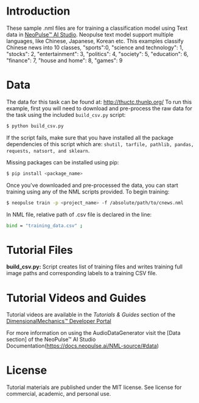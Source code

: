 # Introduction
These sample .nml files are for training a classification model using Text data in [NeoPulse™ AI Studio](https://aws.amazon.com/marketplace/pp/B074NDG36S/ref=vdr_rf). Neopulse text model support multiple languages, like Chinese, Japanese, Korean etc. This examples classify Chinese news into 10 classes, "sports":0, "science and technology": 1, "stocks": 2, "entertainment": 3, "politics": 4, "society": 5, "education": 6, "finance": 7, "house and home": 8, "games": 9

# Data
The data for this task can be found at: http://thuctc.thunlp.org/
To run this example, first you will need to download and pre-process the raw data for the task using the included ```build_csv.py``` script:

```bash
$ python build_csv.py
```

If the script fails, make sure that you have installed all the package dependencies of this script which are: `shutil, tarfile, pathlib, pandas, requests, natsort, and sklearn`.

Missing packages can be installed using pip:
```bash
$ pip install <package_name>
```

Once you've downloaded and pre-processed the data, you can start training using any of the NML scripts provided. To begin training:
```bash
$ neopulse train -p <project_name> -f /absolute/path/to/cnews.nml
```
In NML file, relative path of .csv file is declared in the line:
```bash
bind = "training_data.csv" ;
```

# Tutorial Files
**build_csv.py:** Script creates list of training files and writes training full image paths and corresponding labels to a training CSV file.

# Tutorial Videos and Guides
Tutorial videos are available in the *Tutorials & Guides* section of the [DimensionalMechanics™ Developer Portal](https://dimensionalmechanics.com/ai-developer-portal)

For more information on using the AudioDataGenerator visit the [Data section] of the NeoPulse™ AI Studio Documentation(https://docs.neopulse.ai/NML-source/#data)

# License
Tutorial materials are published under the MIT license. See license for commercial, academic, and personal use.
